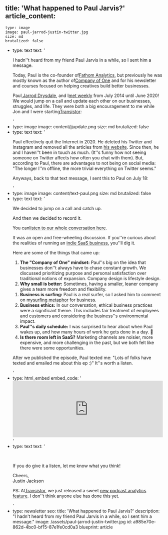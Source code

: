 title: 'What happened to Paul Jarvis?'
article_content:
  -
    type: image
    image: paul-jarrod-justin-twitter.jpg
    size: md
    brutalized: false
  -
    type: text
    text: '<p>I hadn''t heard from my friend Paul Jarvis in a while, so I sent him a message.</p><p>Today, Paul is the co-founder of <a href="https://usefathom.com/ref/EJPZOB">​Fathom Analytics​</a>, but previously he was mostly known as the author of <a href="https://www.amazon.ca/dp/B078962RHQ/ref=as_li_ss_tl?keywords=company+of+one&amp;ie=UTF8&amp;sr=8-1&amp;linkCode=gg2&amp;linkId=1bc5b12a823ab5b8bb8ad2a0bbe05a96&amp;tag=eik05-20">​Company of One​</a> and for his newsletter and courses focused on helping creatives build better businesses.</p><p>Paul, <a href="https://studiofellow.com/">​Jarrod Drysdale​</a>, and I <a href="https://justinjackson.ca/mastermind">​met weekly​</a> from July 2014 until June 2020! We would jump on a call and update each other on our businesses, struggles, and life. They were both a big encouragement to me while Jon and I were starting <a href="https://transistor.fm/?via=justin">​Transistor​</a>:</p>'
  -
    type: image
    image: content/jjupdate.png
    size: md
    brutalized: false
  -
    type: text
    text: '<p>Paul effectively quit the Internet in 2020. He deleted his Twitter and Instagram and removed all the articles from&nbsp;<a href="https://web.archive.org/web/20201129063902/https://pjrvs.com/">his website</a>. Since then, he and I haven''t been in touch as much. (It''s funny how not seeing someone on Twitter affects how often you chat with them). But, according to Paul, there are advantages to not being on social media: "The longer I''m offline, the more trivial everything on Twitter seems."</p><p>Anyways, back to that text message, I sent this to Paul on July 18:</p>'
  -
    type: image
    image: content/text-paul.png
    size: md
    brutalized: false
  -
    type: text
    text: '<p>We decided to jump on a call and catch up.</p><p>And then we decided to record it.</p><p>You can <a href="https://saas.transistor.fm/episodes/paul-jarvis-gaining-freedom-by-building-an-indie-business">​listen to our whole conversation here​</a>.</p><p>It was an open and free-wheeling discussion. If you''re curious about the realities of running an <a href="https://justinjackson.ca/bootstrap">​indie SaaS business​</a>, you''ll dig it.</p><p>Here are some of the things that came up:</p><ol><li><strong>The "Company of One" mindset:</strong> Paul''s big on the idea that businesses don''t always have to chase constant growth. We discussed prioritizing purpose and personal satisfaction over traditional notions of expansion. Company design is lifestyle design.</li><li><strong>Why small is better:</strong> Sometimes, having a smaller, leaner company gives a team more freedom and flexibility.</li></ol><ol><li><strong>Business is surfing:</strong> Paul is a real surfer, so I asked him to comment on my <a href="https://justinjackson.ca/surfing">​surfing metaphor​</a> for business.</li><li><strong>Business ethics:</strong> In our conversation, ethical business practices were a significant theme. This includes fair treatment of employees and customers and considering the business''s environmental impact.</li><li><strong>Paul''s daily schedule:</strong> I was surprised to hear about when Paul wakes up, and how many hours of work he gets done in a day. 👀</li><li><strong>Is there room left in SaaS?</strong> Marketing channels are noisier, more expensive, and more challenging in the past, but we both felt like there were some opportunities.</li></ol><p>After we published the episode, Paul texted me: "Lots of folks have texted and emailed me about this ep :)" It''s worth a listen.</p>'
  -
    type: html_embed
    embed_code: '<iframe width="100%" height="180" frameborder="no" scrolling="no" seamless src="https://share.transistor.fm/e/e83b42d0/dark"></iframe>'
  -
    type: text
    text: '<p><br></p><p>If you do give it a listen, let me know what you think!</p><p>Cheers,<br>Justin Jackson&nbsp;</p><p>PS: At <a href="https://transistor.fm/?via=justin">​Transistor</a>, we just released a sweet&nbsp;<a href="https://transistor.fm/changelog/episode-comparison/">new podcast analytics feature</a>. I don''t think anyone else has done this yet.</p>'
  -
    type: newsletter
seo:
  title: 'What happened to Paul Jarvis?'
  description: "I hadn't heard from my friend Paul Jarvis in a while, so I sent him a message."
  image: /assets/paul-jarrod-justin-twitter.jpg
id: a985e70e-862d-4bc0-bf15-87e1fe0cd0a3
blueprint: article
